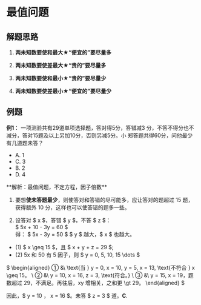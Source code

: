# 最值问题

## 解题思路

1. **两未知数要使和最大★“便宜的”要尽量多**

2. **两未知数要使差最大★“贵的”要尽量多**

3. **两未知数要使和最小★“贵的”要尽量少**

4. **两未知数要使差最小★“便宜的”要尽量少**


## 例题

**例1**：
一项测验共有29道单项选择题，答对得5分，答错减3
分，不答不得分也不减分，答对15题及以上另加10分，否则另减5分。小
郑答题共得60分，问他最少有几道题未答？

- A. 1                
- C. 3                
- B. 2 
- D. 4

<BlurredAnswer>
**解析：最值问题，不定方程，因子倍数**

1. 要想**使未答题最少**，则使答对和答错的尽可能多，应让答对的题超过 15 题，获得额外 10 分，这样也可以使答错的题多一些。

2. 设答对 $ x $，答错 $ y $，不答 $ z $：  
   $
   5x + 10 - 3y = 60
   $  
   得：
   $
   5x - 3y = 50
   $
   $ y $ 越大，$ x $ 也越大。

- (1) $ x \geq 15 $，且 $ x + y + z = 29 $;
- (2) 5x 和 50 有 5 因子，则 $ y = 0, 5, 10, 15 \dots $

$
\begin{aligned}
① &\ \text{当 } y = 0, x = 10, y = 5, x = 13, \text{不符合 } x \geq 15。 \\
② &\ y = 10, x = 16, z = 3, \text{符合。} \\
③ &\ y = 15, x = 19，题数超过 29，不满足。再往后，xy 增相关，之和更 \gt 29。
\end{aligned}
$

因此，$ y = 10 $，$ x = 16 $。未答 $ z = 3 $ 道。**C**.
</BlurredAnswer>

